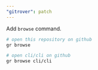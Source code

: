 ```yaml
---
"gitrover": patch
---
```


Add `browse` command.

```bash
# open this repository on github
gr browse

# open cli/cli on github
gr browse cli/cli
```
